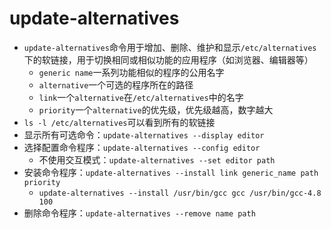 # update-alternatives

- `update-alternatives`命令用于增加、删除、维护和显示`/etc/alternatives`下的软链接，用于切换相同或相似功能的应用程序（如浏览器、编辑器等）
  - `generic name`一系列功能相似的程序的公用名字
  - `alternative`一个可选的程序所在的路径
  - `link`一个`alternative`在`/etc/alternatives`中的名字
  - `priority`一个`alternative`的优先级，优先级越高，数字越大
- `ls -l /etc/alternatives`可以看到所有的软链接
- 显示所有可选命令：`update-alternatives --display editor`
- 选择配置命令程序：`update-alternatives --config editor`
  - 不使用交互模式：`update-alternatives --set editor path`
- 安装命令程序：`update-alternatives --install link generic_name path priority`
  - `update-alternatives --install /usr/bin/gcc gcc /usr/bin/gcc-4.8 100`
- 删除命令程序：`update-alternatives --remove name path`
